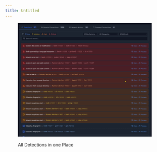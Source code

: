 ```yaml
---
title: Untitled
---
```


<figure><img src="../assets/image (17).png" alt=""><figcaption><p>All Detections in one Place</p></figcaption></figure>
